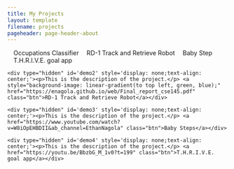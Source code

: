 ```yaml
---
title: My Projects
layout: template
filename: projects
pageheader: page-header-about
--- 
```

<ul style="margin-left: 0; padding-left: 0;display: inline;">
  <li style="display: inline;padding-left:1em;"><a onclick="toggleNav('1')" id='1'>Occupations Classifier</a></li>
  <li style="display: inline;padding-left:1em;"><a onclick="toggleNav('2')" id='2'>RD-1 Track and Retrieve Robot</a></li>
  <li style="display: inline;padding-left:1em;"><a onclick="toggleNav('3')" id='3'>Baby Step</a></li>
  <li style="display: inline;padding-left:1em;"><a onclick="toggleNav('4')" id='4'>T.H.R.I.V.E. goal app</a></li>
</ul>

<body>
    <div type="hidden" id='demo' style='display: none;text-align: center;'><p>This is the description of the project.</p> <a style="background-image: linear-gradient(to top left, green, blue);" href="https://enagola.github.io/web/CSE203B.pdf" type="application/pdf" class="btn">Occupations Classifier</a></div>
    
    <div type="hidden" id='demo2' style='display: none;text-align: center;'><p>This is the description of the project.</p> <a style="background-image: linear-gradient(to top left, green, blue);" href="https://enagola.github.io/web/Final_report_cse145.pdf" class="btn">RD-1 Track and Retrieve Robot</a></div>

    <div type="hidden" id='demo3' style='display: none;text-align: center;'><p>This is the description of the project.</p> <a href="https://www.youtube.com/watch?v=W8iOpEHBDII&ab_channel=EthanNagola" class="btn">Baby Steps</a></div>

    <div type="hidden" id='demo4' style='display: none;text-align: center;'><p>This is the description of the project.</p> <a href="https://youtu.be/BbzbG_M_1v0?t=199" class="btn">T.H.R.I.V.E. goal app</a></div>
</body>

